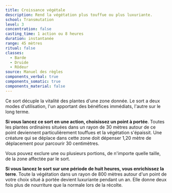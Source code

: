 ```yaml
---
title: Croissance végétale
description: Rend la végétation plus touffue ou plus luxuriante.
school: Transmutation
level: 3
concentration: false
casting_time: 1 action ou 8 heures
duration: instantanée
range: 45 mètres
ritual: false
classes:
  - Barde
  - Druide
  - Rôdeur
source: Manuel des règles
components_verbal: true
components_somatic: true
components_material: false
---
```

Ce sort décuple la vitalité des plantes d'une zone donnée. Le sort a deux modes d'utilisation, l'un apportant des bénéfices immédiats, l'autre sur le long terme.

**Si vous lancez ce sort en une action, choisissez un point à portée**. Toutes les plantes ordinaires situées dans un rayon de 30 mètres autour de ce point deviennent particulièrement touffues et la végétation s'épaissit. Une créature qui se déplace dans cette zone doit dépenser 1,20 mètre de déplacement pour parcourir 30 centimètres.

Vous pouvez exclure une ou plusieurs portions, de n'importe quelle taille, de la zone affectée par le sort.

**Si vous lancez le sort sur une période de huit heures, vous enrichissez la terre**. Toute la végétation dans un rayon de 800 mètres autour d'un point de votre choix situé à portée devient luxuriante pendant un an. Elle donne deux fois plus de nourriture que la normale lors de la récolte.
